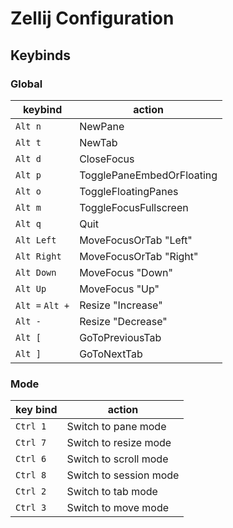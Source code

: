 # Zellij Configuration

## Keybinds

### Global

| keybind         | action                    |
| --------------- | ------------------------- |
| `Alt n`         | NewPane                   |
| `Alt t`         | NewTab                    |
| `Alt d`         | CloseFocus                |
| `Alt p`         | TogglePaneEmbedOrFloating |
| `Alt o`         | ToggleFloatingPanes       |
| `Alt m`         | ToggleFocusFullscreen     |
| `Alt q`         | Quit                      |
| `Alt Left`      | MoveFocusOrTab "Left"     |
| `Alt Right`     | MoveFocusOrTab "Right"    |
| `Alt Down`      | MoveFocus "Down"          |
| `Alt Up`        | MoveFocus "Up"            |
| `Alt =` `Alt +` | Resize "Increase"         |
| `Alt -`         | Resize "Decrease"         |
| `Alt [`         | GoToPreviousTab           |
| `Alt ]`         | GoToNextTab               |

### Mode

| key bind | action                 |
| -------- | ---------------------- |
| `Ctrl 1` | Switch to pane mode    |
| `Ctrl 7` | Switch to resize mode  |
| `Ctrl 6` | Switch to scroll mode  |
| `Ctrl 8` | Switch to session mode |
| `Ctrl 2` | Switch to tab mode     |
| `Ctrl 3` | Switch to move mode    |
